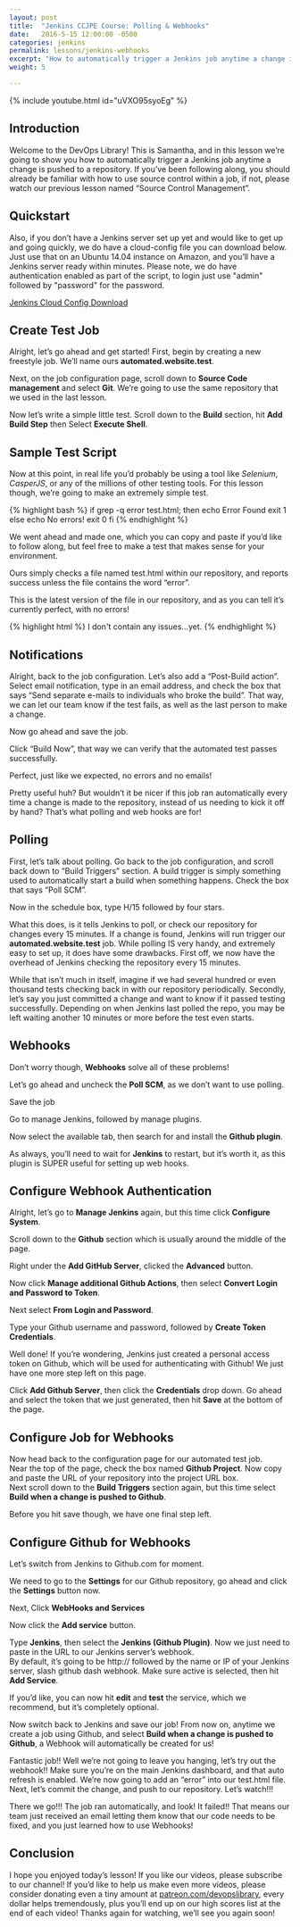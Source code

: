 ```yaml
---
layout: post
title:  "Jenkins CCJPE Course: Polling & Webhooks"
date:   2016-5-15 12:00:00 -0500
categories: jenkins
permalink: lessons/jenkins-webhooks
excerpt: "How to automatically trigger a Jenkins job anytime a change is pushed to a repository"
weight: 5

---
```

{% include youtube.html id="uVXO95syoEg" %}

Introduction
------------
Welcome to the DevOps Library!  This is Samantha, and in this lesson we’re going to show you how to automatically trigger a Jenkins job anytime a change is pushed to a repository.  If you’ve been following along, you should already be familiar with how to use source control within a job, if not, please watch our previous lesson named “Source Control Management”.  

Quickstart
----------
Also, if you don’t have a Jenkins server set up yet and would like to get up and going quickly, we do have a cloud-config file you can download below.  
Just use that on an Ubuntu 14.04 instance on Amazon, and you’ll have a Jenkins server ready within minutes.  Please note, we do have authentication enabled as part of the script, to login just use "admin" followed by "password" for the password.

[Jenkins Cloud Config Download](http://www.devopslibrary.com/jenkinscloud.txt)

Create Test Job
---------------
Alright, let’s go ahead and get started!  First, begin by creating a new freestyle job.  We’ll name ours **automated.website.test**.  

Next, on the job configuration page, scroll down to **Source Code management** and select **Git**.  We’re going to use the same repository that we used in the last lesson.

Now let’s write a simple little test.  Scroll down to the **Build** section, hit **Add Build Step** then Select **Execute Shell**.

Sample Test Script
------------------
Now at this point, in real life you’d probably be using a tool like *Selenium*, *CasperJS*, or any of the millions of other testing tools.  For this lesson though, we’re going to make an extremely simple test.  

{% highlight bash %}
if grep -q error test.html; then
    echo Error Found
    exit 1
else
    echo No errors!
    exit 0
fi
{% endhighlight %}

We went ahead and made one, which you can copy and paste if you’d like to follow along, but feel free to make a test that makes sense for your environment.

Ours simply checks a file named test.html within our repository, and reports success unless the file contains the word “error”.  

This is the latest version of the file in our repository, and as you can tell it’s currently perfect, with no errors!

{% highlight html %}
<sample>I don't contain any issues...yet.</sample>
{% endhighlight %}

Notifications
-------------
Alright, back to the job configuration.  Let’s also add a “Post-Build action”.  
Select email notification, type in an email address, and check the box that says “Send separate e-mails to individuals who broke the build”. That way, we can let our team know if the test fails, as well as the last person to make a change.  

Now go ahead and save the job.

Click “Build Now”, that way we can verify that the automated test passes successfully.  

Perfect, just like we expected, no errors and no emails!

Pretty useful huh?  But wouldn’t it be nicer if this job ran automatically every time a change is made to the repository, instead of us needing to kick it off by hand?  That’s what polling and web hooks are for!  

Polling
-------
First, let’s talk about polling.  Go back to the job configuration, and scroll back down to “Build Triggers” section.  A build trigger is simply something used to automatically start a build when something happens.  Check the box that says “Poll SCM”.

Now in the schedule box, type H/15 followed by four stars.

What this does, is it tells Jenkins to poll, or check our repository for changes every 15 minutes.  If a change is found, Jenkins will run trigger our **automated.website.test** job.  While polling IS very handy, and extremely easy to set up, it does have some drawbacks.  First off, we now have the overhead of Jenkins checking the repository every 15 minutes.

While that isn’t much in itself, imagine if we had several hundred or even thousand tests checking back in with our repository periodically.  Secondly, let’s say you just committed a change and want to know if it passed testing successfully.  Depending on when Jenkins last polled the repo, you may be left waiting another 10 minutes or more before the test even starts.

Webhooks
--------
Don’t worry though, **Webhooks** solve all of these problems!  

Let’s go ahead and uncheck the **Poll SCM**, as we don’t want to use polling.  

Save the job

Go to manage Jenkins, followed by manage plugins.

Now select the available tab, then search for and install the **Github plugin**.

As always, you’ll need to wait for **Jenkins** to restart, but it’s worth it, as this plugin is SUPER useful for setting up web hooks.  

Configure Webhook Authentication
--------------------------------
Alright, let’s go to **Manage Jenkins** again, but this time click **Configure System**.

Scroll down to the **Github** section which is usually around the middle of the page.  

Right under the **Add GitHub Server**, clicked the **Advanced** button.

Now click **Manage additional Github Actions**, then select **Convert Login and Password to Token**.  

Next select **From Login and Password**.

Type your Github username and password, followed by **Create Token Credentials**.

Well done!  If you’re wondering, Jenkins just created a personal access token on Github, which will be used for authenticating with Github!
We just have one more step left on this page.  

Click **Add Github Server**, then click the **Credentials** drop down.  Go ahead and select the token that we just generated, then hit **Save** at the bottom of the page.

Configure Job for Webhooks
--------------------------
Now head back to the configuration page for our automated test job.  
Near the top of the page, check the box named **Github Project**.  Now copy and paste the URL of your repository into the project URL box.  
Next scroll down to the **Build Triggers** section again, but this time select **Build when a change is pushed to Github**.

Before you hit save though, we have one final step left.  

Configure Github for Webhooks
-----------------------------
Let’s switch from Jenkins to Github.com for moment.

We need to go to the **Settings** for our Github repository, go ahead and click the **Settings** button now.

Next, Click **WebHooks and Services**

Now click the **Add service** button.

Type **Jenkins**, then select the **Jenkins (Github Plugin)**. Now we just need to paste in the URL to our Jenkins server’s webhook.  
By default, it’s going to be http:// followed by the name or IP of your Jenkins server, slash github dash webhook.  Make sure active is selected, then hit **Add Service**.

If you’d like, you can now hit **edit** and **test** the service, which we recommend, but it’s completely optional.

Now switch back to Jenkins and save our job!  From now on, anytime we create a job using Github, and select **Build when a change is pushed to Github**, a Webhook will automatically be created for us!  

Fantastic job!!  Well we’re not going to leave you hanging, let’s try out the webhook!!  Make sure you’re on the main Jenkins dashboard, and that auto refresh is enabled.  We’re now going to add an “error” into our test.html file.  Next, let’s commit the change, and push to our repository.  Let’s watch!!!

There we go!!! The job ran automatically, and look! It failed!! That means our team just received an email letting them know that our code needs to be fixed, and you just learned how to use Webhooks!

Conclusion
----------
I hope you enjoyed today’s lesson!  If you like our videos, please subscribe to our channel! If you’d like to help us make even more videos, please consider donating even a tiny amount at [patreon.com/devopslibrary](http://patreon.com/devopslibrary/), every dollar helps tremendously, plus you’ll end up on our high scores list at the end of each video!  Thanks again for watching, we’ll see you again soon!
